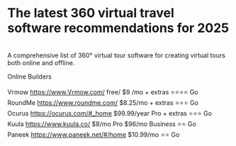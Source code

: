 <h1>The latest 360 virtual travel software recommendations for 2025</h1><br/>
A comprehensive list of 360° virtual tour software for creating virtual tours both online and offline.<br/>

Online Builders<br/><br/>
Vrmow	https://www.Vrmow.com/	free/ $9 /mo + extras	⭐⭐⭐⭐	Go<br/>
RoundMe	https://www.roundme.com/	$8.25/mo + extras	⭐⭐⭐	Go<br/>
Ocurus	https://ocurus.com/#_home	$99.99/year Pro + extras	⭐⭐⭐	Go<br/>
Kuula	https://www.kuula.co/	$8/mo Pro $96/mo Business	⭐⭐	Go<br/>
Paneek	https://www.paneek.net/#/home	$10.99/mo	⭐⭐	Go
